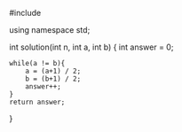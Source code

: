 #include <iostream>

using namespace std;

int solution(int n, int a, int b)
{
int answer = 0;

    while(a != b){
        a = (a+1) / 2;
        b = (b+1) / 2;
        answer++;
    }
    return answer;

}
